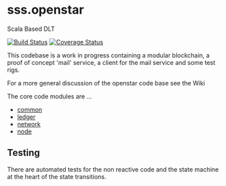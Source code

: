 # sss.openstar
Scala Based DLT 

 
[![Build Status](https://travis-ci.org/mcsherrylabs/sss.openstar.svg?branch=master)](https://travis-ci.org/mcsherrylabs/sss.openstar)   [![Coverage Status](https://coveralls.io/repos/github/mcsherrylabs/sss.openstar/badge.svg?branch=master)](https://coveralls.io/github/mcsherrylabs/sss.openstar?branch=master)

This codebase is a work in progress containing a modular blockchain, a proof of concept 'mail' service, a client for the mail service and some test rigs.

For a more general discussion of the openstar code base see the Wiki
    
The core code modules are ... 
 
- [common](https://github.com/mcsherrylabs/sss.openstar/tree/master/sss.openstar-common)
- [ledger](https://github.com/mcsherrylabs/sss.openstar/tree/master/sss.openstar-ledger)
- [network](https://github.com/mcsherrylabs/sss.openstar/tree/master/sss.openstar-network)
- [node](https://github.com/mcsherrylabs/sss.openstar/tree/master/sss.openstar-node)

  
## Testing
There are automated tests for the non reactive code and the state machine at the heart of the state transitions.
 

